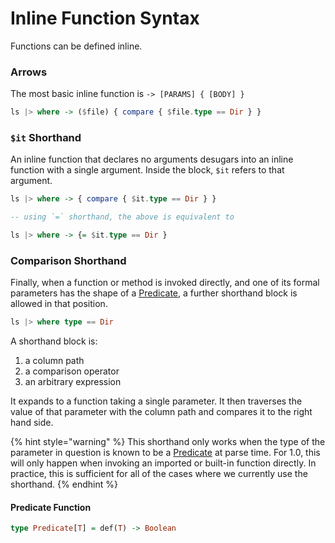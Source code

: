 # Inline Function Syntax

Functions can be defined inline.

### Arrows

The most basic inline function is `-> [PARAMS] { [BODY] }`

```haskell
ls |> where -> ($file) { compare { $file.type == Dir } }
```

### `$it` Shorthand

An inline function that declares no arguments desugars into an inline function with a single argument. Inside the block, `$it` refers to that argument.

```haskell
ls |> where -> { compare { $it.type == Dir } }

-- using `=` shorthand, the above is equivalent to

ls |> where -> {= $it.type == Dir }
```

### Comparison Shorthand

Finally, when a function or method is invoked directly, and one of its formal parameters has the shape of a [Predicate](block-syntax.md#predicate-function), a further shorthand block is allowed in that position.

```haskell
ls |> where type == Dir
```

A shorthand block is:

1. a column path
2. a comparison operator
3. an arbitrary expression

It expands to a function taking a single parameter. It then traverses the value of that parameter with the column path and compares it to the right hand side.

{% hint style="warning" %}
This shorthand only works when the type of the parameter in question is known to be a [Predicate](block-syntax.md#predicate-function) at parse time. For 1.0, this will only happen when invoking an imported or built-in function directly. In practice, this is sufficient for all of the cases where we currently use the shorthand.
{% endhint %}

#### Predicate Function

```haskell
type Predicate[T] = def(T) -> Boolean
```

